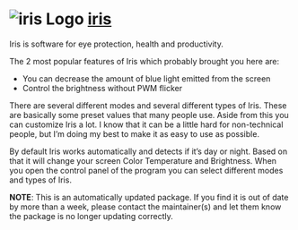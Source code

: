 # ![iris Logo](https://cdn.rawgit.com/pauby/ChocoPackages/a7618f46/icons/iris.png "iris Logo") [iris](https://chocolatey.org/packages/iris)

Iris is software for eye protection, health and productivity.

The 2 most popular features of Iris which probably brought you here are:

* You can decrease the amount of blue light emitted from the screen
* Control the brightness without PWM flicker

There are several different modes and several different types of Iris. These are basically some preset values that many people use. Aside from this you can customize Iris a lot. I know that it can be a little hard for non-technical people, but I’m doing my best to make it as easy to use as possible.

By default Iris works automatically and detects if it’s day or night. Based on that it will change your screen Color Temperature and Brightness. When you open the control panel of the program you can select different modes and types of Iris.

**NOTE**: This is an automatically updated package. If you find it is out of date by more than a week, please contact the maintainer(s) and let them know the package is no longer updating correctly.